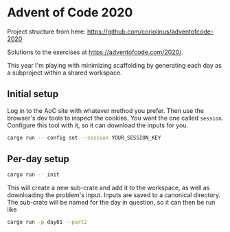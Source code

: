 # Advent of Code 2020

Project structure from here: https://github.com/coriolinus/adventofcode-2020

Solutions to the exercises at <https://adventofcode.com/2020/>.

This year I'm playing with minimizing scaffolding by generating each day as a subproject
within a shared workspace.

## Initial setup

Log in to the AoC site with whatever method you prefer. Then use the browser's dev tools to
inspect the cookies. You want the one called `session`. Configure this tool with it,
so it can download the inputs for you.

```bash
cargo run -- config set --session YOUR_SESSION_KEY
```

## Per-day setup

```bash
cargo run -- init
```

This will create a new sub-crate and add it to the workspace, as well as downloading the problem's
input. Inputs are saved to a canonical directory. The sub-crate will be named for the day in question,
so it can then be run like

```bash
cargo run -p day01 --part2
```
